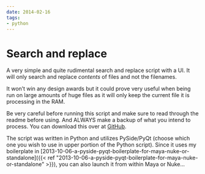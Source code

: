 ```yaml
---
date: 2014-02-16
tags:
- python
---
```


# Search and replace

A very simple and quite rudimental search and replace script with a UI. It will only search and replace _contents_ of files and not the filenames.

<!-- more -->

It won’t win any design awards but it could prove very useful when being run on large amounts of huge files as it will only keep the current file it is processing in the RAM.

Be very careful before running this script and make sure to read through the readme before using. And ALWAYS make a backup of what you intend to process. You can download this over at [GitHub](https://github.com/fredrikaverpil/searchReplace).

The script was written in Python and utilizes PySide/PyQt (choose which one you wish to use in upper portion of the Python script). Since it uses my boilerplate in [2013-10-06-a-pyside-pyqt-boilerplate-for-maya-nuke-or-standalone]({{< ref "2013-10-06-a-pyside-pyqt-boilerplate-for-maya-nuke-or-standalone" >}}), you can also launch it from within Maya or Nuke...
